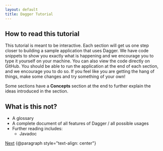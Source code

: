 ```yaml
---
layout: default
title: Dagger Tutorial
---
```


## How to read this tutorial

This tutorial is meant to be interactive. Each section will get us one step
closer to building a sample application that uses Dagger. We have code snippets
to show you exactly what is happening and we encourage you to type it yourself
on your machine. You can also view the code directly on GitHub. You should be
able to run the application at the end of each section, and we encourage you to
do so. If you feel like you are getting the hang of things, make some changes
and try something of your own!

Some sections have a **Concepts** section at the end to further explain the
ideas introduced in the section.

## What is this not?

*   A glossary <!-- TODO: discuss why not -->
*   A complete document of all features of Dagger / all possible usages
*   Further reading includes:
    *   Javadoc

[Next](01-setup)
{@paragraph style="text-align: center"}
